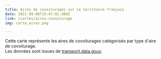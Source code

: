 ```yaml
---
title: Aires de covoiturages sur le territoire français
date: 2021-09-06T15:47:01.489Z
link: /cartes/aires-covoiturage
img: carte_aires.png

---
```


Cette carte représente les aires de covoiturages catégorisés par type d'aire de covoiturage.  
Les données sont issues de [transport.data.gouv](https://transport.data.gouv.fr/datasets/base-nationale-des-lieux-de-covoiturage/).  